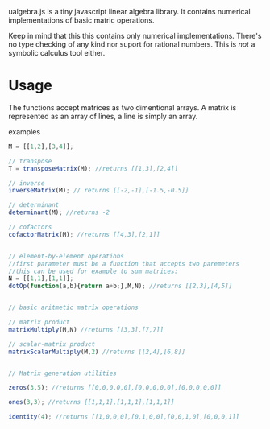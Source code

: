 ualgebra.js is a tiny javascript linear algebra library.
It contains numerical implementations of basic matric operations.

Keep in mind that this this contains only numerical implementations. There's no type checking of any kind nor suport for rational numbers.
This is _not_ a symbolic calculus tool either.

Usage
=====

The functions accept matrices as two dimentional arrays. A matrix is represented as an array of lines, a line is simply an array.

examples

```javascript
M = [[1,2],[3,4]];

// transpose
T = transposeMatrix(M); //returns [[1,3],[2,4]]

// inverse
inverseMatrix(M); // returns [[-2,-1],[-1.5,-0.5]]

// determinant
determinant(M); //returns -2

// cofactors
cofactorMatrix(M); //returns [[4,3],[2,1]]


// element-by-element operations
//first parameter must be a function that accepts two paremeters
//this can be used for example to sum matrices:
N = [[1,1],[1,1]];
dotOp(function(a,b){return a+b;},M,N); //returns [[2,3],[4,5]]


// basic aritmetic matrix operations

// matrix product
matrixMultiply(M,N) //returns [[3,3],[7,7]]

// scalar-matrix product
matrixScalarMultiply(M,2) //returns [[2,4],[6,8]]


// Matrix generation utilities

zeros(3,5); //returns [[0,0,0,0,0],[0,0,0,0,0],[0,0,0,0,0]]

ones(3,3); //returns [[1,1,1],[1,1,1],[1,1,1]]

identity(4); //returns [[1,0,0,0],[0,1,0,0],[0,0,1,0],[0,0,0,1]]

```